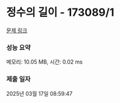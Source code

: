 # 정수의 길이 - 173089/1 

[문제 링크](https://level.goorm.io/exam/173089/%EC%A0%95%EC%88%98%EC%9D%98-%EA%B8%B8%EC%9D%B4/quiz/1) 

### 성능 요약

메모리: 10.05 MB, 시간: 0.02 ms

### 제출 일자

2025년 03월 17일 08:59:47

